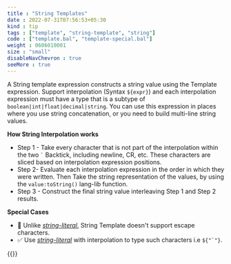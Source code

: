 ```yaml
---
title : "String Templates"
date : 2022-07-31T07:56:53+05:30
kind : tip 
tags : ["template", "string-template", "string"]
code : ["template.bal", "template-special.bal"] 
weight : 0606010001
size : "small"
disableNavChevron : true 
seeMore : true
---
```


A String template expression constructs a string value using the Template expression. Support interpolation (Syntax `${expr}`) and each interpolation expression must have a type that is a subtype of `boolean|int|float|decimal|string`. You can use this expression in places where you use string concatenation, or you need to build multi-line string values.   

<!--more-->

**How String Interpolation works**

* Step 1 - Take every character that is not part of the interpolation within the two `` ` `` Backtick, including newline, CR, etc. These characters are sliced based on interpolation expression positions. 
* Step 2- Evaluate each interpolation expression in the order in which they were written. Then Take the string representation of the values, by using the `value:toString()` lang-lib function.
* Step 3 - Construct the final string value interleaving Step 1 and Step 2 results.   

**Special Cases**

* 🚫 Unlike [*string-literal*](/tags/string-literal/), String Template doesn't support escape characters.    
* ✅ Use [*string-literal*](/tags/string-literal/) with interpolation to type such characters i.e ``${"`"}``.    


{{<gencode>}}
